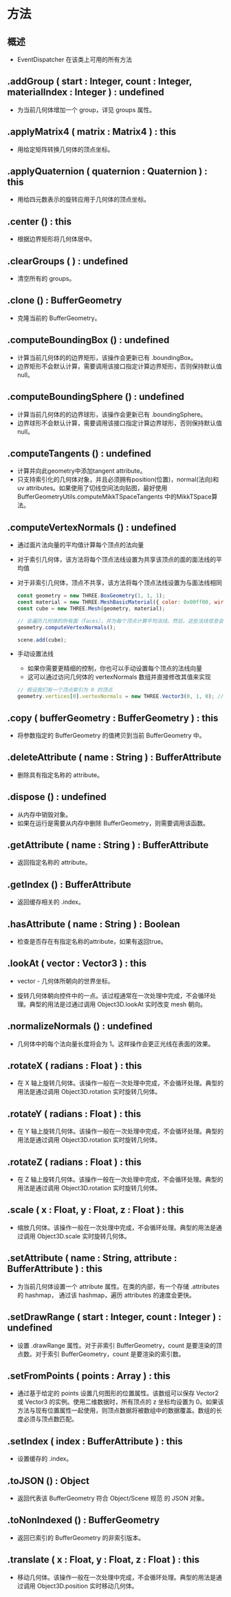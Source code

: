 # 方法

## 概述

+ EventDispatcher 在该类上可用的所有方法

## .addGroup ( start : Integer, count : Integer, materialIndex : Integer ) : undefined

+ 为当前几何体增加一个 group，详见 groups 属性。

## .applyMatrix4 ( matrix : Matrix4 ) : this

+ 用给定矩阵转换几何体的顶点坐标。

## .applyQuaternion ( quaternion : Quaternion ) : this

+ 用给四元数表示的旋转应用于几何体的顶点坐标。

## .center () : this

+ 根据边界矩形将几何体居中。

## .clearGroups ( ) : undefined

+ 清空所有的 groups。

## .clone () : BufferGeometry

+ 克隆当前的 BufferGeometry。

## .computeBoundingBox () : undefined

+ 计算当前几何体的的边界矩形，该操作会更新已有 .boundingBox。
+ 边界矩形不会默认计算，需要调用该接口指定计算边界矩形，否则保持默认值 null。

## .computeBoundingSphere () : undefined

+ 计算当前几何体的的边界球形，该操作会更新已有 .boundingSphere。
+ 边界球形不会默认计算，需要调用该接口指定计算边界球形，否则保持默认值 null。

## .computeTangents () : undefined

+ 计算并向此geometry中添加tangent attribute。
+ 只支持索引化的几何体对象，并且必须拥有position(位置)，normal(法向)和 uv attributes。如果使用了切线空间法向贴图，最好使用 BufferGeometryUtils.computeMikkTSpaceTangents 中的MikkTSpace算法。

## .computeVertexNormals () : undefined

+ 通过面片法向量的平均值计算每个顶点的法向量
+ 对于索引几何体，该方法将每个顶点法线设置为共享该顶点的面的面法线的平均值
+ 对于非索引几何体，顶点不共享，该方法将每个顶点法线设置为与面法线相同

  ```js
  const geometry = new THREE.BoxGeometry(1, 1, 1);
  const material = new THREE.MeshBasicMaterial({ color: 0x00ff00, wireframe: true });
  const cube = new THREE.Mesh(geometry, material);

  // 会遍历几何体的所有面（faces），并为每个顶点计算平均法线。然后，这些法线信息会被存储在几何体的顶点数据中
  geometry.computeVertexNormals();

  scene.add(cube);
  ```

+ 手动设置法线

  + 如果你需要更精细的控制，你也可以手动设置每个顶点的法线向量
  + 这可以通过访问几何体的 vertexNormals 数组并直接修改其值来实现

  ```js
  // 假设我们有一个顶点索引为 0 的顶点
  geometry.vertices[0].vertexNormals = new THREE.Vector3(0, 1, 0); // 设置法线为 Y轴正方向
  ```

## .copy ( bufferGeometry : BufferGeometry ) : this

+ 将参数指定的 BufferGeometry 的值拷贝到当前 BufferGeometry 中。

## .deleteAttribute ( name : String ) : BufferAttribute

+ 删除具有指定名称的 attribute。

## .dispose () : undefined

+ 从内存中销毁对象。
+ 如果在运行是需要从内存中删除 BufferGeometry，则需要调用该函数。

## .getAttribute ( name : String ) : BufferAttribute
+ 返回指定名称的 attribute。

## .getIndex () : BufferAttribute

+ 返回缓存相关的 .index。

## .hasAttribute ( name : String ) : Boolean

+ 检查是否存在有指定名称的attribute，如果有返回true。

## .lookAt ( vector : Vector3 ) : this

+ vector - 几何体所朝向的世界坐标。

+ 旋转几何体朝向控件中的一点。该过程通常在一次处理中完成，不会循环处理。典型的用法是过通过调用 Object3D.lookAt 实时改变 mesh 朝向。

## .normalizeNormals () : undefined

+ 几何体中的每个法向量长度将会为 1。这样操作会更正光线在表面的效果。

## .rotateX ( radians : Float ) : this

+ 在 X 轴上旋转几何体。该操作一般在一次处理中完成，不会循环处理。典型的用法是通过调用 Object3D.rotation 实时旋转几何体。

## .rotateY ( radians : Float ) : this

+ 在 Y 轴上旋转几何体。该操作一般在一次处理中完成，不会循环处理。典型的用法是通过调用 Object3D.rotation 实时旋转几何体。

## .rotateZ ( radians : Float ) : this

+ 在 Z 轴上旋转几何体。该操作一般在一次处理中完成，不会循环处理。典型的用法是通过调用 Object3D.rotation 实时旋转几何体。

## .scale ( x : Float, y : Float, z : Float ) : this

+ 缩放几何体。该操作一般在一次处理中完成，不会循环处理。典型的用法是通过调用 Object3D.scale 实时旋转几何体。

## .setAttribute ( name : String, attribute : BufferAttribute ) : this

+ 为当前几何体设置一个 attribute 属性。在类的内部，有一个存储 .attributes 的 hashmap， 通过该 hashmap，遍历 attributes 的速度会更快。

## .setDrawRange ( start : Integer, count : Integer ) : undefined

+ 设置 .drawRange 属性。对于非索引 BufferGeometry，count 是要渲染的顶点数。对于索引 BufferGeometry，count 是要渲染的索引数。

## .setFromPoints ( points : Array ) : this

+ 通过基于给定的 points 设置几何图形的位置属性。该数组可以保存 Vector2 或 Vector3 的实例。使用二维数据时，所有顶点的 z 坐标均设置为 0。如果该方法与现有位置属性一起使用，则顶点数据将被数组中的数据覆盖。数组的长度必须与顶点数匹配。

## .setIndex ( index : BufferAttribute ) : this

+ 设置缓存的 .index。

## .toJSON () : Object

+ 返回代表该 BufferGeometry 符合 Object/Scene 规范 的 JSON 对象。

## .toNonIndexed () : BufferGeometry

+ 返回已索引的 BufferGeometry 的非索引版本。

## .translate ( x : Float, y : Float, z : Float ) : this

+ 移动几何体。该操作一般在一次处理中完成，不会循环处理。典型的用法是通过调用 Object3D.position 实时移动几何体。
